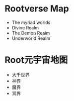 


# Rootverse Map 
- The myriad worlds
- Divine Realm
- The Demon Realm
- Underworld Realm

# Root元宇宙地图
- 大千世界
- 神界
- 魔界
- 冥界
